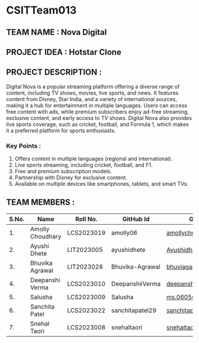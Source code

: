 # CSITTeam013


## TEAM NAME : Nova Digital

## PROJECT IDEA : Hotstar Clone

## PROJECT DESCRIPTION :
   Digital Nova is a popular streaming platform offering a diverse range of content, including TV shows, movies, live sports, and news. It features content from Disney, Star India, and a variety of international sources, making it a hub for entertainment in multiple languages. Users can access free content with ads, while premium subscribers enjoy ad-free streaming, exclusive content, and early access to TV shows. Digital Nova also provides live sports coverage, such as cricket, football, and Formula 1, which makes it a preferred platform for sports enthusiasts.
   
### Key Points :

 1. Offers content in multiple languages (regional and international).
 2. Live sports streaming, including cricket, football, and F1.
 3. Free and premium subscription models.
 4. Partnership with Disney for exclusive content.
 5. Available on multiple devices like smartphones, tablets, and smart TVs.

## TEAM MEMBERS :
|S.No.            |Name                     |Roll No.              |GitHub Id                               |GitHub Mail Id                                             |
|-----------------|-------------------------|----------------------|----------------------------------------|-----------------------------------------------------------|
|1.               |Amolly Choudhary         |LCS2023019            |amolly06                                |amollychoudhary@gmail.com                                  |
|2.               |Ayushi Dhete             |LIT2023005            |ayushidhete                             |Ayushidhete05@gmail.com                                    |
|3.               |Bhuvika Agrawal          |LIT2023028            |Bhuvika-Agrawal                         |bhuviagarval2014@gmail.com                                 |
|4.               |Deepanshi Verma          |LCS2023010            |DeepanshiiVerma                         |deepanshi1025s@gmail.com                                   |
|5.               |Salusha                  |LCS2023009            |Salusha                                 |ms.0605salusha@gmail.com                                   |
|6.               |Sanchita Patel           |LCS2023022            |sanchitapatel29                         |sanchitapatel29@gmail.com                                  |
|7.               |Snehal Taori             |LCS2023008            |snehaltaori                             |snehaltaori14@gmail.com                                    |
